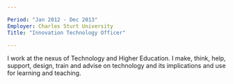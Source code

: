 ```yaml
---

Period: "Jan 2012 - Dec 2013"
Employer: Charles Sturt University 
Title: "Innovation Technology Officer"

---
```


I work at the nexus of Technology and Higher Education. I make, think, help, support, design, train and advise on technology and its implications and use for learning and teaching.
